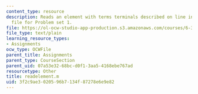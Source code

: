 ```yaml
---
content_type: resource
description: Reads an element with terms terminals described on line into List. Supporting
  file for Problem set 1.
file: https://ol-ocw-studio-app-production.s3.amazonaws.com/courses/6-336j-introduction-to-numerical-simulation-sma-5211-fall-2003/3f2c9ae3020596b7134f87278e6e9e82_readelement.m
file_type: text/plain
learning_resource_types:
- Assignments
ocw_type: OCWFile
parent_title: Assignments
parent_type: CourseSection
parent_uid: 07a53e32-68bc-d0f1-3aa5-4168ebe767ad
resourcetype: Other
title: readelement.m
uid: 3f2c9ae3-0205-96b7-134f-87278e6e9e82
---
```

